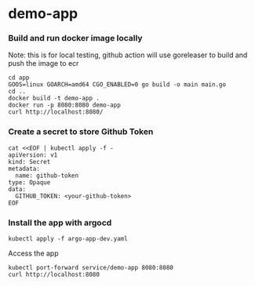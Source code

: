 # demo-app
### Build and run docker image locally
Note: this is for local testing, github action will use goreleaser to build and push the image to ecr
```
cd app
GOOS=linux GOARCH=amd64 CGO_ENABLED=0 go build -o main main.go
cd ..
docker build -t demo-app .
docker run -p 8080:8080 demo-app
curl http://localhost:8080/
```

### Create a secret to store Github Token
```
cat <<EOF | kubectl apply -f -
apiVersion: v1
kind: Secret
metadata:
  name: github-token
type: Opaque
data:
  GITHUB_TOKEN: <your-github-token>
EOF
```

### Install the app with argocd
```
kubectl apply -f argo-app-dev.yaml
```
Access the app
```
kubectl port-forward service/demo-app 8080:8080
curl http://localhost:8080
```
